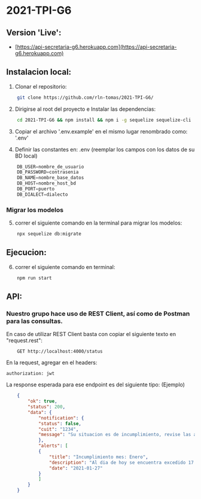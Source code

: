 # 2021-TPI-G6

## Version 'Live': 

*  [https://api-secretaria-g6.herokuapp.com](https://api-secretaria-g6.herokuapp.com)

## Instalacion local:

1) Clonar el repositorio: 
```bash
    git clone https://github.com/rln-tomas/2021-TPI-G6/
```


2) Dirigirse al root del proyecto e Instalar las dependencias: 
```bash
    cd 2021-TPI-G6 && npm install && npm i -g sequelize sequelize-cli
```

3) Copiar el archivo '.env.example' en el mismo lugar renombrado como: '.env'

4) Definir las constantes en: .env (reemplar los campos con los datos de su BD local)
```javascript
    DB_USER=nombre_de_usuario
    DB_PASSWORD=contrasenia
    DB_NAME=nombre_base_datos
    DB_HOST=nombre_host_bd
    DB_PORT=puerto
    DB_DIALECT=dialecto
```

### Migrar los modelos
5) correr el siguiente comando en la terminal para migrar los modelos: 
```bash
    npx sequelize db:migrate
```

## Ejecucion: 
6) correr el siguiente comando en terminal: 
```bash
    npm run start
```

## API:

### Nuestro grupo hace uso de REST Client, así como de Postman para las consultas. 
En caso de utilizar REST Client basta con copiar el siguiente texto en "request.rest": 

```http
    GET http://localhost:4000/status
```
En la request, agregar en el headers: 
```
authorization: jwt
```
La response esperada para ese endpoint es del siguiente tipo: (Ejemplo) 
```json 
    {
        "ok": true,
        "status": 200,
        "data": {
            "notification": {
            "status": false,
            "cuit": "1234",
            "message": "Su situacion es de incumplimiento, revise las alertas y regularice su situacion con el ministerio."
            },
            "alerts": [
            {
                "title": "Incumplimiento mes: Enero",
                "description": "Al dia de hoy se encuentra excedido 17 dias.",
                "date": "2021-01-27"
            }
            ]
        }
    }
```